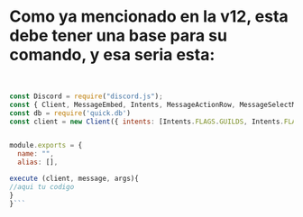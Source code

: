 # Como ya mencionado en la v12, esta debe tener una base para su comando, y esa seria esta:
&nbsp;
```js
const Discord = require("discord.js");
const { Client, MessageEmbed, Intents, MessageActionRow, MessageSelectMenu } = require("discord.js");
const db = require('quick.db')
const client = new Client({ intents: [Intents.FLAGS.GUILDS, Intents.FLAGS.GUILD_MESSAGES, Intents.FLAGS.GUILD_MEMBERS] });


module.exports = {
  name: "",
  alias: [],

execute (client, message, args){
//aqui tu codigo
}
}```
